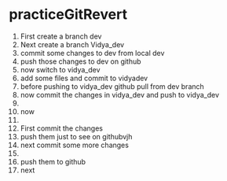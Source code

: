 
# practiceGitRevert

1. First create  a branch dev
2. Next create a branch Vidya_dev
3. commit some changes to dev from local dev 
4. push those changes to dev on github
5. now switch to vidya_dev
6. add some files and commit to vidyadev
7. before pushing to vidya_dev github pull from dev branch
8. now commit the changes in vidya_dev and push to vidya_dev
9. 
10. now 
11. 
12. First commit the changes
13. push them just to see on githubvjh
14. next commit some more changes
15. 
16. push them to github
17. next 
